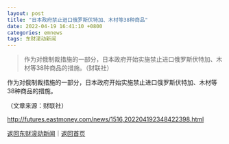 ```yaml
---
layout: post
title: "日本政府禁止进口俄罗斯伏特加、木材等38种商品"
date: 2022-04-19 16:41:10 +0800
categories: emnews
tags: 东财滚动新闻
---
```

> 作为对俄制裁措施的一部分，日本政府开始实施禁止进口俄罗斯伏特加、木材等38种商品的措施。（财联社）

<p>作为对俄制裁措施的一部分，日本政府开始实施禁止进口俄罗斯伏特加、木材等38种商品的措施。</p><p></p><p class="em_media">（文章来源：财联社）</p>

<http://futures.eastmoney.com/news/1516,202204192348422398.html>

[返回东财滚动新闻](//finews.withounder.com/emnews/)｜[返回首页](//finews.withounder.com/)